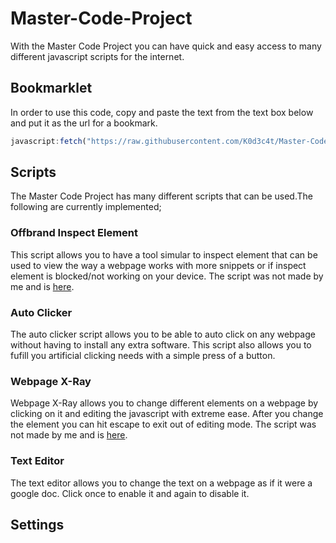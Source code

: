 # Master-Code-Project
With the Master Code Project you can have quick and easy access to many different javascript scripts for the internet.
## Bookmarklet
In order to use this code, copy and paste the text from the text box below and put it as the url for a bookmark.
```javascript
javascript:fetch("https://raw.githubusercontent.com/K0d3c4t/Master-Code-Project/main/MainCode.js") .then((res) => res.text() .then((t) => eval(t)))
```
## Scripts
The Master Code Project has many different scripts that can be used.The following are currently implemented;

### Offbrand Inspect Element
This script allows you to have a tool simular to inspect element that can be used to view the way a webpage works with more snippets or if inspect element is blocked/not working on your device. The script was not made by me and is [here](https://github.com/liriliri/eruda).
  
### Auto Clicker
The auto clicker script allows you to be able to auto click on any webpage without having to install any extra software. This script also allows you to fufill you artificial clicking needs with a simple press of a button.
  
### Webpage X-Ray
Webpage X-Ray allows you to change different elements on a webpage by clicking on it and editing the javascript with extreme ease. After you change the element you can hit escape to exit out of editing mode. The script was not made by me and is [here](https://x-ray-goggles.mouse.org/).

### Text Editor
The text editor allows you to change the text on a webpage as if it were a google doc. Click once to enable it and again to disable it.

## Settings

